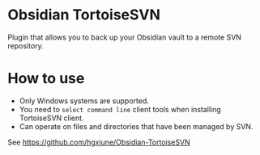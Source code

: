 # Obsidian TortoiseSVN

Plugin that allows you to back up your Obsidian vault to a remote SVN repository.

# How to use

- Only Windows systems are supported.
- You need to `select command line` client tools when installing TortoiseSVN client.
- Can operate on files and directories that have been managed by SVN.


See https://github.com/hgxjune/Obsidian-TortoiseSVN
